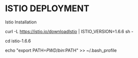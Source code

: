 # ISTIO DEPLOYMENT

Istio Installation

curl -L https://istio.io/downloadIstio | ISTIO_VERSION=1.6.6 sh -

cd istio-1.6.6

echo "export PATH=$PWD/bin:$PATH" >> ~/.bash_profile
